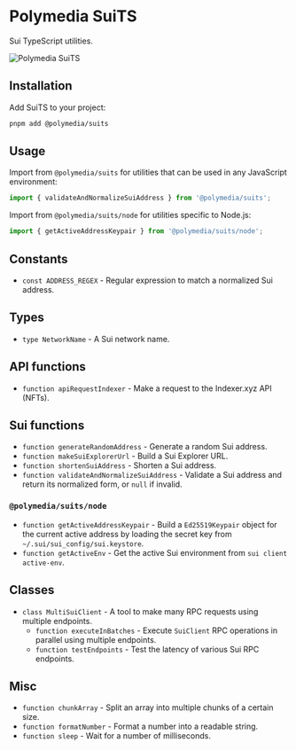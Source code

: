 # Polymedia SuiTS

Sui TypeScript utilities.

![Polymedia SuiTS](https://assets.polymedia.app/img/suits/open-graph.webp)

## Installation

Add SuiTS to your project:

```bash
pnpm add @polymedia/suits
```

## Usage

Import from `@polymedia/suits` for utilities that can be used in any JavaScript environment:

```javascript
import { validateAndNormalizeSuiAddress } from '@polymedia/suits';
```

Import from `@polymedia/suits/node` for utilities specific to Node.js:

```javascript
import { getActiveAddressKeypair } from '@polymedia/suits/node';
```

## Constants

- `const ADDRESS_REGEX` - Regular expression to match a normalized Sui address.

## Types

- `type NetworkName` - A Sui network name.

## API functions

- `function apiRequestIndexer` - Make a request to the Indexer.xyz API (NFTs).

## Sui functions

- `function generateRandomAddress` - Generate a random Sui address.
- `function makeSuiExplorerUrl` - Build a Sui Explorer URL.
- `function shortenSuiAddress` - Shorten a Sui address.
- `function validateAndNormalizeSuiAddress` - Validate a Sui address and return its normalized form, or `null` if invalid.

### `@polymedia/suits/node`

- `function getActiveAddressKeypair` - Build a `Ed25519Keypair` object for the current active address by loading the secret key from `~/.sui/sui_config/sui.keystore`.
- `function getActiveEnv` - Get the active Sui environment from `sui client active-env`.

## Classes

- `class MultiSuiClient` - A tool to make many RPC requests using multiple endpoints.
    - `function executeInBatches` - Execute `SuiClient` RPC operations in parallel using multiple endpoints.
    - `function testEndpoints` - Test the latency of various Sui RPC endpoints.

## Misc

- `function chunkArray` - Split an array into multiple chunks of a certain size.
- `function formatNumber` - Format a number into a readable string.
- `function sleep` - Wait for a number of milliseconds.
